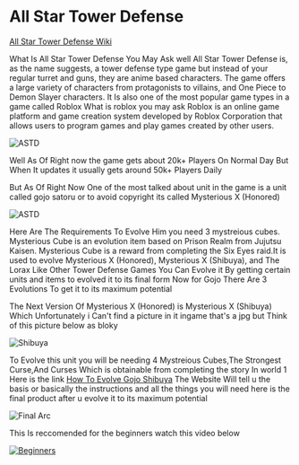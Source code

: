 # All Star Tower Defense 

[All Star Tower Defense Wiki](https://allstartd.fandom.com/wiki/Roblox:_All_Star_Tower_Defense_Wiki)

What Is All Star Tower Defense You May Ask well All Star Tower Defense is, as the name suggests, a tower defense type game but instead of your regular turret and guns, they are anime based characters. The game offers a large variety of characters from protagonists to villains, and One Piece to Demon Slayer characters. It Is also one of the most popular game types in a game called Roblox What is roblox you may ask Roblox is an online game platform and game creation system developed by Roblox Corporation that allows users to program games and play games created by other users.


![ASTD](https://pbs.twimg.com/media/Ft3wsmdaUAALYrx.jpg)

Well As Of Right now the game gets about 20k+ Players On Normal Day But When It updates it usually gets around 50k+ Players Daily

But As Of Right Now One of the most talked about unit in the game is a unit called gojo satoru or to avoid copyright its called Mysterious X (Honored) 

![ASTD](https://static.wikia.nocookie.net/allstartd/images/1/16/Mysterious_X_%28Honored%29_%28Pose%29.png/revision/latest/scale-to-width-down/350?cb=20231107043838)

Here Are The Requirements To Evolve Him you need 3 mystreious cubes. Mysterious Cube is an evolution item based on Prison Realm from Jujutsu Kaisen. Mysterious Cube is a reward from completing the Six Eyes raid.It is used to evolve Mysterious X (Honored), Mysterious X (Shibuya), and The Lorax Like Other Tower Defense Games You Can Evolve it By getting certain units and items to evolved it to its final form Now for Gojo There Are 3 Evolutions To get it to its maximum potential 



The Next Version Of Mysterious X (Honored) is Mysterious X (Shibuya) Which Unfortunately i Can't find a picture in it ingame that's a jpg but Think of this picture below as bloky


![Shibuya](https://pbs.twimg.com/media/GAUlN05bIAEI7m2?format=jpg&name=360x360)

To Evolve this unit you will be needing 4 Mystreious Cubes,The Strongest Curse,And Curses Which is obtainable from completing the story In world 1 Here is the link [How To Evolve Gojo Shibuya](https://allstartd.fandom.com/wiki/Mysterious_X_(Final)) The Website Will tell u the basis or basically the instructions and all the things you will need here is the final product after u evolve it to its maximum potential 

![Final Arc](https://pbs.twimg.com/media/F_8iUGCaYAA1Mhk?format=jpg&name=small)

This Is reccomended for the beginners watch this video below 


[![Beginners](gqDrg8xbHXQ)](https://www.youtube.com/watch?v=gqDrg8xbHXQ)
